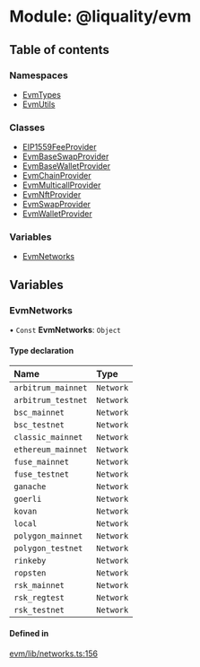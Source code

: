 # Module: @liquality/evm

## Table of contents

### Namespaces

- [EvmTypes](../wiki/@liquality.evm.EvmTypes)
- [EvmUtils](../wiki/@liquality.evm.EvmUtils)

### Classes

- [EIP1559FeeProvider](../wiki/@liquality.evm.EIP1559FeeProvider)
- [EvmBaseSwapProvider](../wiki/@liquality.evm.EvmBaseSwapProvider)
- [EvmBaseWalletProvider](../wiki/@liquality.evm.EvmBaseWalletProvider)
- [EvmChainProvider](../wiki/@liquality.evm.EvmChainProvider)
- [EvmMulticallProvider](../wiki/@liquality.evm.EvmMulticallProvider)
- [EvmNftProvider](../wiki/@liquality.evm.EvmNftProvider)
- [EvmSwapProvider](../wiki/@liquality.evm.EvmSwapProvider)
- [EvmWalletProvider](../wiki/@liquality.evm.EvmWalletProvider)

### Variables

- [EvmNetworks](../wiki/@liquality.evm#evmnetworks)

## Variables

### EvmNetworks

• `Const` **EvmNetworks**: `Object`

#### Type declaration

| Name | Type |
| :------ | :------ |
| `arbitrum_mainnet` | `Network` |
| `arbitrum_testnet` | `Network` |
| `bsc_mainnet` | `Network` |
| `bsc_testnet` | `Network` |
| `classic_mainnet` | `Network` |
| `ethereum_mainnet` | `Network` |
| `fuse_mainnet` | `Network` |
| `fuse_testnet` | `Network` |
| `ganache` | `Network` |
| `goerli` | `Network` |
| `kovan` | `Network` |
| `local` | `Network` |
| `polygon_mainnet` | `Network` |
| `polygon_testnet` | `Network` |
| `rinkeby` | `Network` |
| `ropsten` | `Network` |
| `rsk_mainnet` | `Network` |
| `rsk_regtest` | `Network` |
| `rsk_testnet` | `Network` |

#### Defined in

[evm/lib/networks.ts:156](https://github.com/liquality/chainabstractionlayer/blob/9cc13847/packages/evm/lib/networks.ts#L156)
